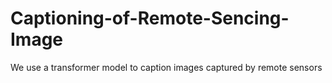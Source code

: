 # Captioning-of-Remote-Sencing-Image
We use a transformer model to caption images captured by remote sensors
